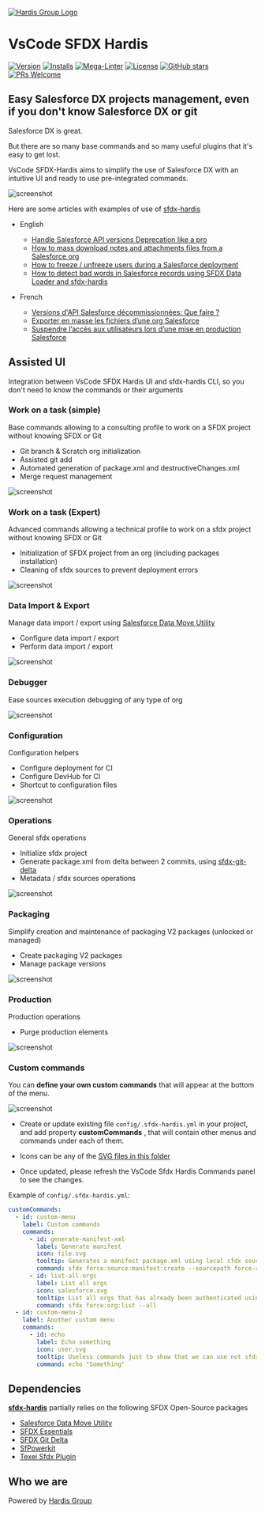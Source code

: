 [![Hardis Group Logo](docs/assets/images/hardis-banner.jpg)](https://www.hardis-group.com/en/services-solutions/services/integration/salesforce-consulting-and-integration)

# VsCode SFDX Hardis

[![Version](https://vsmarketplacebadge.apphb.com/version/NicolasVuillamy.vscode-sfdx-hardis.svg)](https://marketplace.visualstudio.com/items?itemName=NicolasVuillamy.vscode-sfdx-hardis)
[![Installs](https://vsmarketplacebadge.apphb.com/installs/NicolasVuillamy.vscode-sfdx-hardis.svg)](https://marketplace.visualstudio.com/items?itemName=NicolasVuillamy.vscode-sfdx-hardis)
[![Mega-Linter](https://github.com/hardisgroupcom/vscode-sfdx-hardis/workflows/Mega-Linter/badge.svg?branch=master)](https://github.com/nvuillam/mega-linter#readme)
[![License](https://img.shields.io/github/license/hardisgroupcom/vscode-sfdx-hardis.png)](https://github.com/hardisgroupcom/vscode-sfdx-hardis/blob/master/LICENSE)
[![GitHub stars](https://img.shields.io/github/stars/hardisgroupcom/vscode-sfdx-hardis.png?label=Star&maxAge=2592000)](https://github.com/hardisgroupcom/vscode-sfdx-hardis/stargazers/)
[![PRs Welcome](https://img.shields.io/badge/PRs-welcome-brightgreen.png?style=flat-square)](http://makeapullrequest.com)

## Easy Salesforce DX projects management, even if you don't know Salesforce DX or git

Salesforce DX is great.

But there are so many base commands and so many useful plugins that it's easy to get lost.

VsCode SFDX-Hardis aims to simplify the use of Salesforce DX with an intuitive UI and ready to use pre-integrated commands.

![screenshot](resources/extension-screenshot.jpg)

Here are some articles with examples of use of [sfdx-hardis](https://hardisgroupcom.github.io/sfdx-hardis/)

- English
  - [Handle Salesforce API versions Deprecation like a pro](https://nicolas.vuillamy.fr/handle-salesforce-api-versions-deprecation-like-a-pro-335065f52238)
  - [How to mass download notes and attachments files from a Salesforce org](https://nicolas.vuillamy.fr/how-to-mass-download-notes-and-attachments-files-from-a-salesforce-org-83a028824afd)
  - [How to freeze / unfreeze users during a Salesforce deployment](https://medium.com/@dimitrimonge/freeze-unfreeze-users-during-salesforce-deployment-8a1488bf8dd3)
  - [How to detect bad words in Salesforce records using SFDX Data Loader and sfdx-hardis](https://nicolas.vuillamy.fr/how-to-detect-bad-words-in-salesforce-records-using-sfdx-data-loader-and-sfdx-hardis-171db40a9bac)

- French
  - [Versions d'API Salesforce décommissionnées: Que faire ?](https://leblog.hardis-group.com/portfolio/versions-dapi-salesforce-decommissionnees-que-faire/)
  - [Exporter en masse les fichiers d’une org Salesforce](https://leblog.hardis-group.com/portfolio/exporter-en-masse-les-fichiers-dune-org-salesforce/)
  - [Suspendre l’accès aux utilisateurs lors d’une mise en production Salesforce](https://leblog.hardis-group.com/portfolio/suspendre-lacces-aux-utilisateurs-lors-dune-mise-en-production-salesforce/)

## Assisted UI

Integration between VsCode SFDX Hardis UI and sfdx-hardis CLI, so you don't need to know the commands or their arguments

### Work on a task (simple)

Base commands allowing to a consulting profile to work on a SFDX project without knowing SFDX or Git

- Git branch & Scratch org initialization
- Assisted git add
- Automated generation of package.xml and destructiveChanges.xml
- Merge request management

![screenshot](resources/menu-assisted.jpg)

### Work on a task (Expert)

Advanced commands allowing a technical profile to work on a sfdx project without knowing SFDX or Git

- Initialization of SFDX project from an org (including packages installation)
- Cleaning of sfdx sources to prevent deployment errors

![screenshot](resources/menu-expert.jpg)

### Data Import & Export

Manage data import / export using [Salesforce Data Move Utility](https://github.com/forcedotcom/SFDX-Data-Move-Utility)

- Configure data import / export
- Perform data import / export

![screenshot](resources/menu-data.jpg)

### Debugger

Ease sources execution debugging of any type of org

![screenshot](resources/menu-debugger.jpg)

### Configuration

Configuration helpers

- Configure deployment for CI
- Configure DevHub for CI
- Shortcut to configuration files

![screenshot](resources/menu-configuration.jpg)

### Operations

General sfdx operations

- Initialize sfdx project
- Generate package.xml from delta between 2 commits, using [sfdx-git-delta](https://github.com/scolladon/sfdx-git-delta)
- Metadata / sfdx sources operations

![screenshot](resources/menu-operations.jpg)

### Packaging

Simplify creation and maintenance of packaging V2 packages (unlocked or managed)

- Create packaging V2 packages
- Manage package versions

![screenshot](resources/menu-packaging.jpg)

### Production

Production operations

- Purge production elements

![screenshot](resources/menu-production.jpg)

### Custom commands

You can **define your own custom commands** that will appear at the bottom of the menu.

![screenshot](resources/custom-commands.jpg)

- Create or update existing file `config/.sfdx-hardis.yml` in your project, and add property **customCommands** , that will contain other menus and commands under each of them.

- Icons can be any of the [SVG files in this folder](https://github.com/hardisgroupcom/vscode-sfdx-hardis/tree/master/resources)

- Once updated, please refresh the VsCode Sfdx Hardis Commands panel to see the changes.

Example of `config/.sfdx-hardis.yml`:

```yaml
customCommands:
  - id: custom-menu
    label: Custom commands
    commands:
      - id: generate-manifest-xml
        label: Generate manifest
        icon: file.svg
        tooltip: Generates a manifest package.xml using local sfdx source files
        command: sfdx force:source:manifest:create --sourcepath force-app --manifestname myNewManifest
      - id: list-all-orgs
        label: List all orgs
        icon: salesforce.svg
        tooltip: List all orgs that has already been authenticated using sfdx
        command: sfdx force:org:list --all
  - id: custom-menu-2
    label: Another custom menu
    commands:
      - id: echo
        label: Echo something
        icon: user.svg
        tooltip: Useless commands just to show that we can use not sfdx commands too
        command: echo "Something"
```

## Dependencies

[**sfdx-hardis**](https://github.com/hardisgroupcom/sfdx-hardis) partially relies on the following SFDX Open-Source packages

- [Salesforce Data Move Utility](https://github.com/forcedotcom/SFDX-Data-Move-Utility)
- [SFDX Essentials](https://github.com/nvuillam/sfdx-essentials)
- [SFDX Git Delta](https://github.com/scolladon/sfdx-git-delta)
- [SfPowerkit](https://github.com/Accenture/sfpowerkit)
- [Texei Sfdx Plugin](https://github.com/texei/texei-sfdx-plugin)

## Who we are

Powered by [Hardis Group](https://www.customer-platform.com/)

